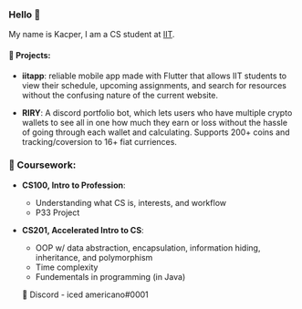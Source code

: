 ### Hello :wave:

My name is Kacper, I am a CS student at [IIT](https://www.iit.edu/).

#### 🍃 Projects:

- **iitapp**: reliable mobile app made with Flutter that allows IIT students to view their schedule, upcoming assignments, and search for resources without the confusing nature of the current website.

- **RIRY**: A discord portfolio bot, which lets users who have multiple crypto wallets to see all in one how much they earn or loss without the hassle of going through each wallet and calculating. Supports 200+ coins and tracking/coversion to 16+ fiat curriences.

### 🌳 Coursework:
- **CS100, Intro to Profession**: 
  - Understanding what CS is, interests, and workflow 
  - P33 Project
- **CS201, Accelerated Intro to CS**: 
  - OOP w/ data abstraction, encapsulation, information hiding, inheritance, and polymorphism 
  - Time complexity
  - Fundementals in programming (in Java)
  
  💬 Discord - iced americano#0001
